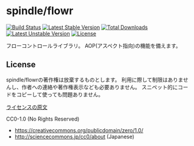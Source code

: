 spindle/flowr
============

[![Build Status](https://travis-ci.org/spindle/spindle-flowr.svg?branch=master)](https://travis-ci.org/spindle/spindle-flowr)
[![Latest Stable Version](https://poser.pugx.org/spindle/flowr/v/stable.png)](https://packagist.org/packages/spindle/flowr)
[![Total Downloads](https://poser.pugx.org/spindle/flowr/downloads.png)](https://packagist.org/packages/spindle/flowr)
[![Latest Unstable Version](https://poser.pugx.org/spindle/flowr/v/unstable.png)](https://packagist.org/packages/spindle/flowr)
[![License](https://poser.pugx.org/spindle/flowr/license.png)](https://packagist.org/packages/spindle/flowr)

フローコントロールライブラリ。
AOP(アスペクト指向)の機能を備えます。


License
------------

spindle/flowrの著作権は放棄するものとします。
利用に際して制限はありませんし、作者への連絡や著作権表示なども必要ありません。
スニペット的にコードをコピーして使っても問題ありません。

[ライセンスの原文](LICENSE)

CC0-1.0 (No Rights Reserved)
- https://creativecommons.org/publicdomain/zero/1.0/
- http://sciencecommons.jp/cc0/about (Japanese)

